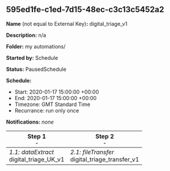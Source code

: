 ## 595ed1fe-c1ed-7d15-48ec-c3c13c5452a2

**Name** (not equal to External Key)**:** digital_triage_v1

**Description:** n/a

**Folder:** my automations/

**Started by:** Schedule

**Status:** PausedSchedule

**Schedule:**

* Start: 2020-01-17 15:00:00 +00:00
* End: 2020-01-17 15:00:00 +00:00
* Timezone: GMT Standard Time
* Recurrance: run only once

**Notifications:** _none_


| Step 1<br>_<small>-</small>_ | Step 2<br>_<small>-</small>_ |
| --- | --- |
| _1.1: dataExtract_<br>digital_triage_UK_v1 | _2.1: fileTransfer_<br>digital_triage_transfer_v1 |
